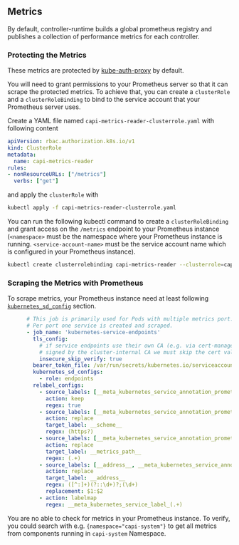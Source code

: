 ## Metrics

By default, controller-runtime builds a global prometheus registry and
publishes a collection of performance metrics for each controller.

### Protecting the Metrics

These metrics are protected by [kube-auth-proxy](https://github.com/brancz/kube-rbac-proxy)
by default.

You will need to grant permissions to your Prometheus server so that it can
scrape the protected metrics. To achieve that, you can create a `clusterRole` and a 
`clusterRoleBinding` to bind to the service account that your Prometheus server uses.

Create a YAML file named `capi-metrics-reader-clusterrole.yaml` with following content

```yaml
apiVersion: rbac.authorization.k8s.io/v1
kind: ClusterRole
metadata:
  name: capi-metrics-reader
rules:
- nonResourceURLs: ["/metrics"]
  verbs: ["get"]
```

and apply the `clusterRole` with

```bash
kubectl apply -f capi-metrics-reader-clusterrole.yaml
```

You can run the following kubectl command to create a `clusterRoleBinding` and grant access on the `/metrics` endpoint to your Prometheus instance (`<namespace>` must be the namespace where your Prometheus instance is running. `<service-account-name>` must be the service account name which is configured in your Prometheus instance).

```bash
kubectl create clusterrolebinding capi-metrics-reader --clusterrole=capi-metrics-reader --serviceaccount=<namespace>:<service-account-name>
```

### Scraping the Metrics with Prometheus

To scrape metrics, your Prometheus instance need at least following [`kubernetes_sd_config`](https://prometheus.io/docs/prometheus/latest/configuration/configuration/#kubernetes_sd_config) section.


```yaml
      # This job is primarily used for Pods with multiple metrics port.
      # Per port one service is created and scraped.
      - job_name: 'kubernetes-service-endpoints'
        tls_config:
          # if service endpoints use their own CA (e.g. via cert-manager) which aren't
          # signed by the cluster-internal CA we must skip the cert validation
          insecure_skip_verify: true
        bearer_token_file: /var/run/secrets/kubernetes.io/serviceaccount/token
        kubernetes_sd_configs:
          - role: endpoints
        relabel_configs:
          - source_labels: [__meta_kubernetes_service_annotation_prometheus_io_scrape]
            action: keep
            regex: true
          - source_labels: [__meta_kubernetes_service_annotation_prometheus_io_scheme]
            action: replace
            target_label: __scheme__
            regex: (https?)
          - source_labels: [__meta_kubernetes_service_annotation_prometheus_io_path]
            action: replace
            target_label: __metrics_path__
            regex: (.+)
          - source_labels: [__address__, __meta_kubernetes_service_annotation_prometheus_io_port]
            action: replace
            target_label: __address__
            regex: ([^:]+)(?::\d+)?;(\d+)
            replacement: $1:$2
          - action: labelmap
            regex: __meta_kubernetes_service_label_(.+)
```

You are no able to check for metrics in your Prometheus instance. To verify, you could search with e.g. `{namespace="capi-system"}` to get all metrics from components running in `capi-system` Namespace.
